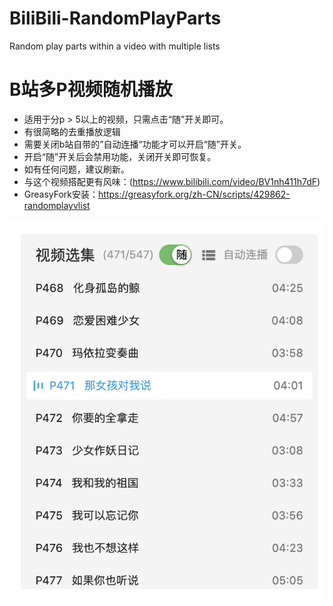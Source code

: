 # BiliBili-RandomPlayParts
Random play parts within a video with multiple lists

# B站多P视频随机播放
- 适用于分p > 5以上的视频，只需点击“随”开关即可。
- 有很简略的去重播放逻辑
- 需要关闭b站自带的”自动连播“功能才可以开启“随”开关。
- 开启“随”开关后会禁用功能，关闭开关即可恢复。
- 如有任何问题，建议刷新。
- 与这个视频搭配更有风味：(https://www.bilibili.com/video/BV1nh411h7dF)
- GreasyFork安装：https://greasyfork.org/zh-CN/scripts/429862-randomplayvlist

![alt text](https://raw.githubusercontent.com/kenmingwang/BiliBili-RandomPlayParts/main/example.png)
